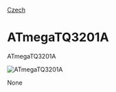 
[Czech](./README.cs.md)
<!--- module --->
# ATmegaTQ3201A
<!--- Emodule --->

<!--- subtitle --->ATmegaTQ3201A<!--- Esubtitle --->

![ATmegaTQ3201A](/doc/img/ATmegaTQ3201A_QRcode.png)

<!--- description --->None<!--- Edescription --->
            